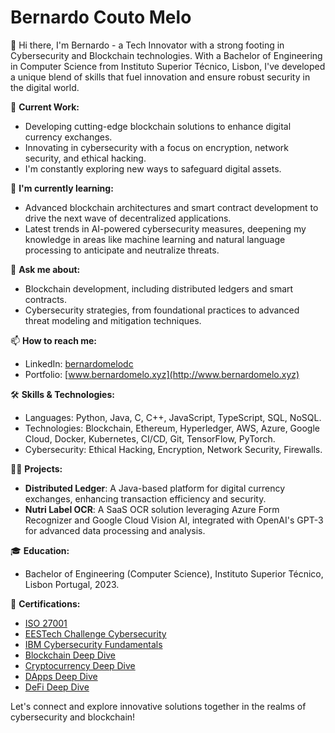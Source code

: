 # Bernardo Couto Melo

👋 Hi there, I'm Bernardo - a Tech Innovator with a strong footing in Cybersecurity and Blockchain technologies. With a Bachelor of Engineering in Computer Science from Instituto Superior Técnico, Lisbon, I've developed a unique blend of skills that fuel innovation and ensure robust security in the digital world.

🔭 **Current Work:**
- Developing cutting-edge blockchain solutions to enhance digital currency exchanges.
- Innovating in cybersecurity with a focus on encryption, network security, and ethical hacking. 
- I'm constantly exploring new ways to safeguard digital assets.

🌱 **I'm currently learning:**
- Advanced blockchain architectures and smart contract development to drive the next wave of decentralized applications.
- Latest trends in AI-powered cybersecurity measures, deepening my knowledge in areas like machine learning and natural language processing to anticipate and neutralize threats.

💬 **Ask me about:**
- Blockchain development, including distributed ledgers and smart contracts.
- Cybersecurity strategies, from foundational practices to advanced threat modeling and mitigation techniques.

📫 **How to reach me:**
- LinkedIn: [bernardomelodc](https://www.linkedin.com/in/bernardomelodc/)
- Portfolio: [www.bernardomelo.xyz](http://www.bernardomelo.xyz)

🛠 **Skills & Technologies:**
- Languages: Python, Java, C, C++, JavaScript, TypeScript, SQL, NoSQL.
- Technologies: Blockchain, Ethereum, Hyperledger, AWS, Azure, Google Cloud, Docker, Kubernetes, CI/CD, Git, TensorFlow, PyTorch.
- Cybersecurity: Ethical Hacking, Encryption, Network Security, Firewalls.

👨‍💻 **Projects:**
- **Distributed Ledger**: A Java-based platform for digital currency exchanges, enhancing transaction efficiency and security.
- **Nutri Label OCR**: A SaaS OCR solution leveraging Azure Form Recognizer and Google Cloud Vision AI, integrated with OpenAI's GPT-3 for advanced data processing and analysis.

🎓 **Education:**
- Bachelor of Engineering (Computer Science), Instituto Superior Técnico, Lisbon Portugal, 2023.

🌟 **Certifications:**
- [ISO 27001](https://bsi.my.salesforce-sites.com/training/certificateVerification?shareId=3e91f095432584120466a6c309506d9b5178c6fd)
- [EESTech Challenge Cybersecurity](https://drive.google.com/file/d/1atbhwpuEBDthkp51RYIMc2FxOL6HJpBs/view)
- [IBM Cybersecurity Fundamentals](https://www.credly.com/badges/326dc3c1-92bb-4c4f-9c92-22f3e8c6891b/linked_in_profile) 
- [Blockchain Deep Dive](https://academy.binance.com/en/courses/certificate/60cf5fa0cbd002061cbd85d5faecaf40de9d979a01a125f784ffe4dda8b59c14)
- [Cryptocurrency Deep Dive](https://academy.binance.com/en/courses/certificate/a496fe981a479de40516d9992bdf1ce07d264f9c703f4b72fc91a05c1c776ba7)
- [DApps Deep Dive](https://academy.binance.com/en/courses/certificate/d68f661664caae3b5d34c184e89668dcb15505e2957fc21737a7ca5295865f07)
- [DeFi Deep Dive](https://academy.binance.com/en/courses/certificate/5f1f5e85e357227301ce32f403e95ea294be22ab4880f5585434b8b1288818ca)

Let's connect and explore innovative solutions together in the realms of cybersecurity and blockchain!
